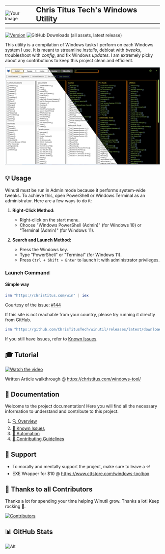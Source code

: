 <table style="border-collapse: collapse; padding: 0; margin: 0;">
  <tr style="padding: 0; margin: 0;">
    <td style="padding: 0; margin: 0; vertical-align: middle;">
      <img src="https://christitus.com/images/logo-full.png" alt="Your Image" style="width: 40px; height: auto; margin-top: 9px;"/>
    </td>
    <td style="padding: 0 0 0 10px; margin: 0; font-size: 24px; font-weight: bold; vertical-align: middle;">
      Chris Titus Tech's Windows Utility
    </td>
  </tr>
</table>

---

[![Version](https://img.shields.io/github/v/release/ChrisTitusTech/winutil?color=7a39fb)](https://github.com/ChrisTitusTech/winutil/releases/latest)
![GitHub Downloads (all assets, latest release)](https://img.shields.io/github/downloads/ChrisTitusTech/winutil/latest/total)


This utility is a compilation of Windows tasks I perform on each Windows system I use. It is meant to streamline *installs*, debloat with *tweaks*, troubleshoot with *config*, and fix Windows *updates*. I am extremely picky about any contributions to keep this project clean and efficient.

![screen-install](screen-install.png)

## 💡 Usage

Winutil must be run in Admin mode because it performs system-wide tweaks. To achieve this, open PowerShell or Windows Terminal as an administrator. Here are a few ways to do it:

1. **Right-Click Method:**
   - Right-click on the start menu.
   - Choose "Windows PowerShell (Admin)" (for Windows 10) or "Terminal (Admin)" (for Windows 11).

2. **Search and Launch Method:**
   - Press the Windows key.
   - Type "PowerShell" or "Terminal" (for Windows 11).
   - Press `Ctrl + Shift + Enter` to launch it with administrator privileges.


### Launch Command

#### Simple way

```ps1
irm "https://christitus.com/win" | iex
```
Courtesy of the issue: [#144](/../../issues/144)

If this site is not reachable from your country, please try running it directly from GitHub.
```ps1
irm "https://github.com/ChrisTitusTech/winutil/releases/latest/download/winutil.ps1" | iex
```

If you still have Issues, refer to [Known Issues](./.docs/KnownIssues.md).


## 🎓 Tutorial

[![Watch the video](https://img.youtube.com/vi/6UQZ5oQg8XA/hqdefault.jpg)](https://www.youtube.com/watch?v=6UQZ5oQg8XA)

Written Article walkthrough @ <https://christitus.com/windows-tool/>


## 📄 Documentation

Welcome to the project documentation! Here you will find all the necessary information to understand and contribute to this project. 

1. [🔍 Overview](./.docs/Overview.md)
2. [🐛 Known Issues](./.docs/KnownIssues.md)
3. [🤖 Automation](./.docs/Automation.md)
4. [👥 Contributing Guidelines](./.docs/CONTRIBUTING.md)

## 💖 Support
- To morally and mentally support the project, make sure to leave a ⭐️!
- EXE Wrapper for $10 @ https://www.cttstore.com/windows-toolbox

## 🏅 Thanks to all Contributors
Thanks a lot for spending your time helping Winutil grow. Thanks a lot! Keep rocking 🍻.

[![Contributors](https://contrib.rocks/image?repo=ChrisTitusTech/winutil)](https://github.com/ChrisTitusTech/winutil/graphs/contributors)

## 📊 GitHub Stats

![Alt](https://repobeats.axiom.co/api/embed/aad37eec9114c507f109d34ff8d38a59adc9503f.svg "Repobeats analytics image")

